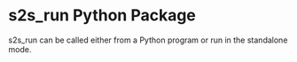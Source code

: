 # s2s_run Python Package 

s2s_run can be called either from a Python program or run in the standalone mode.


